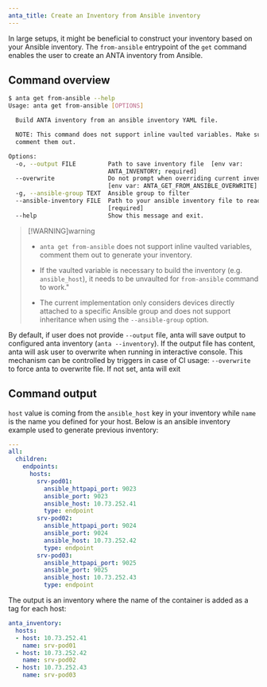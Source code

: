 ```yaml
---
anta_title: Create an Inventory from Ansible inventory
---
```

<!--
  ~ Copyright (c) 2023-2024 Arista Networks, Inc.
  ~ Use of this source code is governed by the Apache License 2.0
  ~ that can be found in the LICENSE file.
  -->

In large setups, it might be beneficial to construct your inventory based on your Ansible inventory. The `from-ansible` entrypoint of the `get` command enables the user to create an ANTA inventory from Ansible.

## Command overview

```bash
$ anta get from-ansible --help
Usage: anta get from-ansible [OPTIONS]

  Build ANTA inventory from an ansible inventory YAML file.

  NOTE: This command does not support inline vaulted variables. Make sure to
  comment them out.

Options:
  -o, --output FILE         Path to save inventory file  [env var:
                            ANTA_INVENTORY; required]
  --overwrite               Do not prompt when overriding current inventory
                            [env var: ANTA_GET_FROM_ANSIBLE_OVERWRITE]
  -g, --ansible-group TEXT  Ansible group to filter
  --ansible-inventory FILE  Path to your ansible inventory file to read
                            [required]
  --help                    Show this message and exit.
```

> [!WARNING]warning
> * `anta get from-ansible` does not support inline vaulted variables, comment them out to generate your inventory.
>
> * If the vaulted variable is necessary to build the inventory (e.g. `ansible_host`), it needs to be unvaulted for `from-ansible` command to work."
>
> * The current implementation only considers devices directly attached to a specific Ansible group and does not support inheritance when using the `--ansible-group` option.

By default, if user does not provide `--output` file, anta will save output to configured anta inventory (`anta --inventory`). If the output file has content, anta will ask user to overwrite when running in interactive console. This mechanism can be controlled by triggers in case of CI usage: `--overwrite` to force anta to overwrite file. If not set, anta will exit

## Command output

`host` value is coming from the `ansible_host` key in your inventory while `name` is the name you defined for your host. Below is an ansible inventory example used to generate previous inventory:

```yaml
---
all:
  children:
    endpoints:
      hosts:
        srv-pod01:
          ansible_httpapi_port: 9023
          ansible_port: 9023
          ansible_host: 10.73.252.41
          type: endpoint
        srv-pod02:
          ansible_httpapi_port: 9024
          ansible_port: 9024
          ansible_host: 10.73.252.42
          type: endpoint
        srv-pod03:
          ansible_httpapi_port: 9025
          ansible_port: 9025
          ansible_host: 10.73.252.43
          type: endpoint
```

The output is an inventory where the name of the container is added as a tag for each host:

```yaml
anta_inventory:
  hosts:
  - host: 10.73.252.41
    name: srv-pod01
  - host: 10.73.252.42
    name: srv-pod02
  - host: 10.73.252.43
    name: srv-pod03
```
